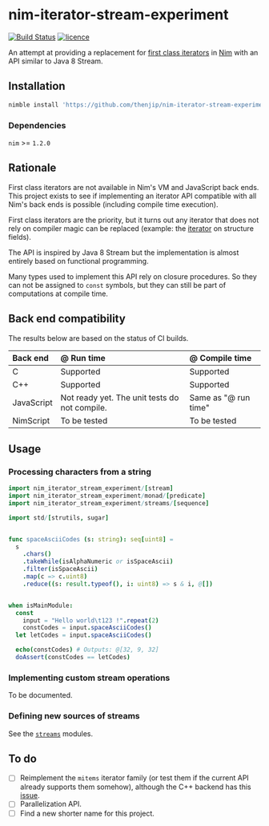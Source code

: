 # nim-iterator-stream-experiment

[![Build Status](https://github.com/thenjip/nim-iterator-stream-experiment/workflows/Unit%20tests/badge.svg)](https://github.com/thenjip/nim-iterator-stream-experiment/actions?query=workflow%3A"Unit+tests"+branch%3A"master")
[![licence](https://img.shields.io/github/license/thenjip/nim-iterator-stream-experiment.svg?style=flat-square)](https://raw.githubusercontent.com/thenjip/nim-iterator-stream-experiment/master/LICENSE)

An attempt at providing a replacement for [first class iterators](
https://nim-lang.org/docs/manual.html#iterators-and-the-for-statement-first-class-iterators)
in [Nim](https://nim-lang.org/) with an API similar to Java 8 Stream.

## Installation

```sh
nimble install 'https://github.com/thenjip/nim-iterator-stream-experiment'
```

### Dependencies

`nim` >= `1.2.0`

## Rationale

First class iterators are not available in Nim's VM and JavaScript back ends.
This project exists to see if implementing an iterator API compatible with all
Nim's back ends is possible (including compile time execution).

First class iterators are the priority, but it turns out any iterator that does
not rely on compiler magic can be replaced (example: the [iterator](
https://nim-lang.org/docs/iterators.html#fields.i%2CT) on structure fields).

The API is inspired by Java 8 Stream but the implementation is almost entirely
based on functional programming.

Many types used to implement this API rely on closure procedures. So they can
not be assigned to `const` symbols, but they can still be part of computations
at compile time.

## Back end compatibility

The results below are based on the status of CI builds.

| Back end | @ Run time | @ Compile time |
| :--- | :--- | :--- |
| C | Supported | Supported |
| C++ | Supported | Supported |
| JavaScript | Not ready yet. The unit tests do not compile. | Same as "@ run time" |
| NimScript | To be tested | To be tested |

## Usage

### Processing characters from a string

```Nim
import nim_iterator_stream_experiment/[stream]
import nim_iterator_stream_experiment/monad/[predicate]
import nim_iterator_stream_experiment/streams/[sequence]

import std/[strutils, sugar]


func spaceAsciiCodes (s: string): seq[uint8] =
  s
    .chars()
    .takeWhile(isAlphaNumeric or isSpaceAscii)
    .filter(isSpaceAscii)
    .map(c => c.uint8)
    .reduce((s: result.typeof(), i: uint8) => s & i, @[])


when isMainModule:
  const
    input = "Hello world\t123 !".repeat(2)
    constCodes = input.spaceAsciiCodes()
  let letCodes = input.spaceAsciiCodes()

  echo(constCodes) # Outputs: @[32, 9, 32]
  doAssert(constCodes == letCodes)
```

### Implementing custom stream operations

To be documented.

### Defining new sources of streams

See the [`streams`](./nim_iterator_stream_experiment/streams) modules.

## To do

- [ ] Reimplement the `mitems` iterator family (or test them if the current API
      already supports them somehow), although the C++ backend has this [issue](
      https://github.com/nim-lang/Nim/issues/10219).
- [ ] Parallelization API.
- [ ] Find a new shorter name for this project.
